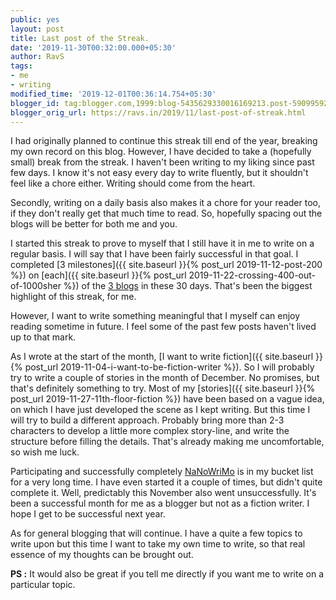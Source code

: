 ```yaml
---
public: yes
layout: post
title: Last post of the Streak.
date: '2019-11-30T00:32:00.000+05:30'
author: RavS
tags:
- me
- writing
modified_time: '2019-12-01T00:36:14.754+05:30'
blogger_id: tag:blogger.com,1999:blog-5435629330016169213.post-590995921017551214
blogger_orig_url: https://ravs.in/2019/11/last-post-of-streak.html
---
```


I had originally planned to continue this streak till end of the year, breaking my own record on this blog. However, I have decided to take a (hopefully small) break from the streak. I haven't been writing to my liking since past few days. I know it's not easy every day to write fluently, but it shouldn't feel like a chore either. Writing should come from the heart.

Secondly, writing on a daily basis also makes it a chore for your reader too, if they don't really get that much time to read. So, hopefully spacing out the blogs will be better for both me and you. 

I started this streak to prove to myself that I still have it in me to write on a regular basis. I will say that I have been fairly successful in that goal. I completed [3 milestones]({{ site.baseurl }}{% post_url 2019-11-12-post-200 %}) on [each]({{ site.baseurl }}{% post_url 2019-11-22-crossing-400-out-of-1000sher %}) of the [3 blogs](https://medium.com/@medmRSH/50th-post-5aa9426fff5f) in these 30 days. That's been the biggest highlight of this streak, for me.

However, I want to write something meaningful that I myself can enjoy reading sometime in future. I feel some of the past few posts haven't lived up to that mark. 

As I wrote at the start of the month, [I want to write fiction]({{ site.baseurl }}{% post_url 2019-11-04-i-want-to-be-fiction-writer %}). So I will probably try to write a couple of stories in the month of December. No promises, but that's definitely something to try. Most of my [stories]({{ site.baseurl }}{% post_url 2019-11-27-11th-floor-fiction %}) have been based on a vague idea, on which I have just developed the scene as I kept writing. But this time I will try to build a different approach. Probably bring more than 2-3 characters to develop a little more complex story-line, and write the structure before filling the details. That's already making me uncomfortable, so wish me luck. 

Participating and successfully completely [NaNoWriMo](https://www.nanowrimo.org/) is in my bucket list for a very long time. I have even started it a couple of times, but didn't quite complete it. Well, predictably this November also went unsuccessfully. It's been a successful month for me as a blogger but not as a fiction writer. I hope I get to be successful next year. 

As for general blogging that will continue. I have a quite a few topics to write upon but this time I want to take my own time to write, so that real essence of my thoughts can be brought out. 

**PS :** It would also be great if you tell me directly if you want me to write on a particular topic.
